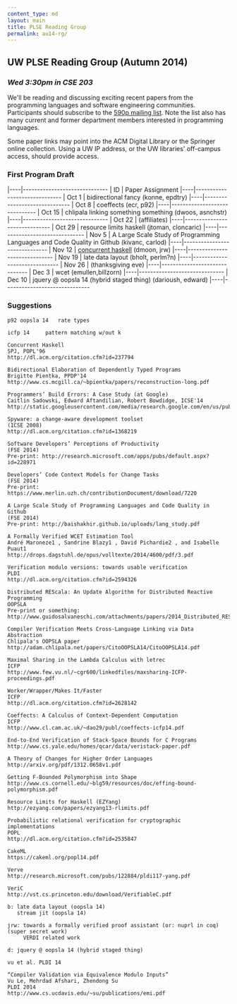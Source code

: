 ```yaml
---
content_type: md
layout: main
title: PLSE Reading Group
permalink: au14-rg/
---
```


## UW PLSE Reading Group (Autumn 2014)

### *Wed 3:30pm in CSE 203*

We'll be reading and discussing exciting recent papers from the programming
languages and software engineering communities.  Participants should
subscribe to the [590p mailing
list](https://mailman.cs.washington.edu/mailman/listinfo/cse590n). Note the
list also has many current and former department members interested in
programming languages.

Some paper links may point into the ACM Digital Library or the
Springer online collection. Using a UW IP address, or the UW
libraries' off-campus access, should provide access.

### First Program Draft

[concurrent-haskell]: /courses/concurrent-haskell.pdf

|----|------------------------------
| ID | Paper Assignment 
|----|------------------------------
| Oct 1 | bidirectional fancy (konne, epdtry) 
|----|------------------------------
| Oct 8 | coeffects (ecr, p92)
|----|------------------------------
| Oct 15 | chlipala linking something something (dwoos, asnchstr)
|----|------------------------------
| Oct 22 | (affiliates)
|----|------------------------------
| Oct 29 | resource limits haskell (jtoman, cloncaric)
|----|------------------------------
| Nov 5 | A Large Scale Study of Programming Languages and Code Quality in Github (kivanc, carlod)
|----|------------------------------
| Nov 12 | [concurrent haskell][concurrent-haskell] (dmoon, jrw)
|----|------------------------------
| Nov 19 | late data layout (bholt, perlm?n)
|----|------------------------------
| Nov 26 | (thanksgiving eve)
|----|------------------------------
| Dec 3 | wcet (emullen,billzorn)
|----|------------------------------
| Dec 10 | jquery @ oopsla 14 (hybrid staged thing) (darioush, edward)
|----|------------------------------

### Suggestions

    p92 oopsla 14   rate types
 
    icfp 14     pattern matching w/out k
  
    Concurrent Haskell
    SPJ, POPL'96
    http://dl.acm.org/citation.cfm?id=237794

    Bidirectional Elaboration of Dependently Typed Programs
    Brigitte Pientka, PPDP'14
    http://www.cs.mcgill.ca/~bpientka/papers/reconstruction-long.pdf
  
    Programmers’ Build Errors: A Case Study (at Google)
    Caitlin Sadowski, Edward Aftandilian, Robert Bowdidge, ICSE'14
    http://static.googleusercontent.com/media/research.google.com/en/us/pubs/archive/42184.pdf
  
    Spyware: a change-aware development toolset
    (ICSE 2008)
    http://dl.acm.org/citation.cfm?id=1368219
  
    Software Developers’ Perceptions of Productivity
    (FSE 2014)
    Pre-print: http://research.microsoft.com/apps/pubs/default.aspx?id=228971
  
    Developers’ Code Context Models for Change Tasks
    (FSE 2014)
    Pre-print: https://www.merlin.uzh.ch/contributionDocument/download/7220
  
    A Large Scale Study of Programming Languages and Code Quality in Github
    (FSE 2014)
    Pre-print: http://baishakhir.github.io/uploads/lang_study.pdf
  
    A Formally Verified WCET Estimation Tool
    André Maroneze1 , Sandrine Blazy1 , David Pichardie2 , and Isabelle Puaut1
    http://drops.dagstuhl.de/opus/volltexte/2014/4600/pdf/3.pdf
  
    Verification modulo versions: towards usable verification
    PLDI
    http://dl.acm.org/citation.cfm?id=2594326
  
    Distributed REScala: An Update Algorithm for Distributed Reactive Programming
    OOPSLA
    Pre-print or something: http://www.guidosalvaneschi.com/attachments/papers/2014_Distributed_REScala_An_Update_Algorithm_for_Distributed_Reactive_Programming_pdf.pdf
  
    Compiler Verification Meets Cross-Language Linking via Data Abstraction
    Chlipala's OOPSLA paper
    http://adam.chlipala.net/papers/CitoOOPSLA14/CitoOOPSLA14.pdf
  
    Maximal Sharing in the Lambda Calculus with letrec
    ICFP
    http://www.few.vu.nl/~cgr600/linkedfiles/maxsharing-ICFP-proceedings.pdf
  
    Worker/Wrapper/Makes It/Faster
    ICFP
    http://dl.acm.org/citation.cfm?id=2628142
  
    Coeffects: A Calculus of Context-Dependent Computation
    ICFP
    http://www.cl.cam.ac.uk/~dao29/publ/coeffects-icfp14.pdf
  
    End-to-End Verification of Stack-Space Bounds for C Programs
    http://www.cs.yale.edu/homes/qcar/data/veristack-paper.pdf
  
    A Theory of Changes for Higher Order Languages
    http://arxiv.org/pdf/1312.0658v1.pdf
  
    Getting F-Bounded Polymorphism into Shape
    http://www.cs.cornell.edu/~blg59/resources/doc/effing-bound-polymorphism.pdf
  
    Resource Limits for Haskell (EZYang)
    http://ezyang.com/papers/ezyang13-rlimits.pdf
  
    Probabilistic relational verification for cryptographic implementations
    POPL
    http://dl.acm.org/citation.cfm?id=2535847
  
    CakeML
    https://cakeml.org/popl14.pdf
  
    Verve
    http://research.microsoft.com/pubs/122884/pldi117-yang.pdf
  
    VeriC
    http://vst.cs.princeton.edu/download/VerifiableC.pdf
  
    b: late data layout (oopsla 14)
       stream jit (oopsla 14)
  
    jrw: towards a formally verified proof assistant (or: nuprl in coq)
    (super secret work)
         VERDI related work
  
    d: jquery @ oopsla 14 (hybrid staged thing)
  
    vu et al. PLDI 14
  
    “Compiler Validation via Equivalence Modulo Inputs”
    Vu Le, Mehrdad Afshari, Zhendong Su
    PLDI 2014
    http://www.cs.ucdavis.edu/~su/publications/emi.pdf
